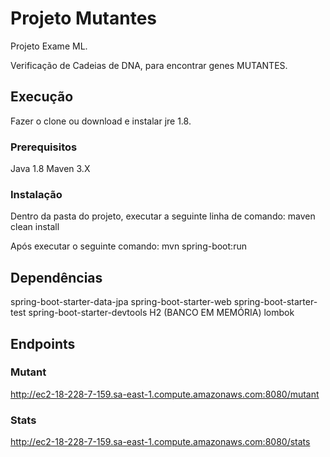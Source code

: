 # Projeto Mutantes

Projeto Exame ML.

Verificação de Cadeias de DNA, para encontrar genes MUTANTES.


## Execução

Fazer o clone ou download e instalar jre 1.8.

### Prerequisitos

Java 1.8
Maven 3.X

### Instalação

Dentro da pasta do projeto, executar a seguinte linha de comando:
maven clean install

Após executar o seguinte comando:
mvn spring-boot:run

## Dependências

spring-boot-starter-data-jpa
spring-boot-starter-web
spring-boot-starter-test
spring-boot-starter-devtools
H2 (BANCO EM MEMÓRIA)
lombok

## Endpoints

### Mutant
http://ec2-18-228-7-159.sa-east-1.compute.amazonaws.com:8080/mutant

### Stats
http://ec2-18-228-7-159.sa-east-1.compute.amazonaws.com:8080/stats

